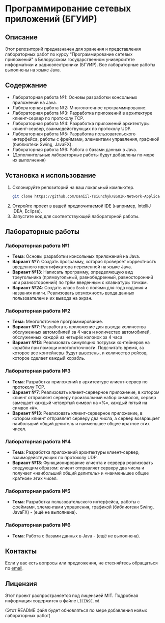 # Программирование сетевых приложений (БГУИР)

## Описание
Этот репозиторий предназначен для хранения и представления лабораторных работ по курсу "Программирование сетевых приложений" в Белорусском государственном университете информатики и радиоэлектроники (БГУИР). Все лабораторные работы выполнены на языке Java.

## Содержание

- Лабораторная работа №1: Основы разработки консольных приложений на Java.
- Лабораторная работа №2: Многопоточное программирование.
- Лабораторная работа №3: Разработка приложений в архитектуре клиент-сервер по протоколу TCP.
- Лабораторная работа №4: Разработка приложений архитектуры клиент-сервер, взаимодействующих по протоколу UDP.
- Лабораторная работа №5: Разработка пользовательского интерфейса, работы с фреймами, элементами управления, графикой (библиотеки Swing, JavaFX).
- Лабораторная работа №6: Работа с базами данных в Java.
- (Дополнительные лабораторные работы будут добавлены по мере их выполнения)

## Установка и использование

1. Склонируйте репозиторий на ваш локальный компьютер.
    ```bash
    git clone https://github.com/Daniil-Tsiunchyk/BSUIR-Network-Applications-Java-Labs.git
    ```
2. Откройте проект в вашей предпочитаемой IDE (например, IntelliJ IDEA, Eclipse).
3. Запустите код для соответствующей лабораторной работы.

## Лабораторные работы

### Лабораторная работа №1
- **Тема**: Основы разработки консольных приложений на Java.
- **Вариант №7**: Создать программу, которая проверяет корректность введенного идентификатора переменной на языке Java.
- **Вариант №13**: Написать программу, определяющую вид треугольника (прямоугольный, равнобедренный, равносторонний или разносторонний) по трём введенным с клавиатуры точкам.
- **Вариант №24**: Создать класс `Book` с полями для года издания и названия книги. Реализовать возможность ввода данных пользователем и их вывода на экран.

### Лабораторная работа №2
- **Тема**: Многопоточное программирование.
- **Вариант №7**: Разработать приложение для вывода количества обслуженных автомобилей за 4 часа и количество автомобилей, обслуженных каждой из четырёх колонок за 4 часа
- **Вариант №13**: Реализовать симуляцию погрузки контейнеров на корабли при помощи многопоточности. Подсчитать время, за которое все контейнеры будут вывезены, и количество рейсов, которое сделает каждый корабль.

### Лабораторная работа №3
- **Тема**: Разработка приложений в архитектуре клиент-сервер по протоколу TCP.
- **Вариант №7**: Реализовать клиент-серверное приложение, в котором клиент отправляет серверу произвольный набор символов, сервер замещает каждый четвертый символ на «%», каждый пятый на символ «#».
- **Вариант №13**: Реализовать клиент-серверное приложение, в котором клиент отправляет серверу два числа, а сервер возвращает наибольший общий делитель и наименьшее общее кратное этих чисел.

### Лабораторная работа №4
- **Тема**: Разработка приложений архитектуры клиент-сервер, взаимодействующих по протоколу UDP.
- **Вариант №13**: Функционирование клиента и сервера реализовать следующим образом: клиент отправляет серверу два числа и получает «наибольший общий делитель» и «наименьшее общее кратное» этих чисел.

### Лабораторная работа №5
- **Тема**: Разработка пользовательского интерфейса, работы с фреймами, элементами управления, графикой (библиотеки Swing, JavaFX) - (ещё не выполнена).

### Лабораторная работа №6
- **Тема**: Работа с базами данных в Java - (ещё не выполнена).

## Контакты
Если у вас есть вопросы или предложения, не стесняйтесь обращаться по [email](mailto:fcad.td@gmail.com).

## Лицензия
Этот проект распространяется под лицензией MIT. Подробная информация содержится в файле `LICENSE.md`.

(Этот README файл будет обновляться по мере добавления новых лабораторных работ)

